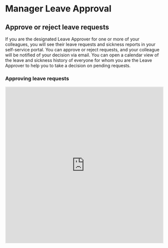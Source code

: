 Manager Leave Approval
==========

Approve or reject leave requests
------------------------

If you are the designated Leave Approver for one or more of your colleagues, you will see their leave requests and sickness reports in your self-service portal. You can approve or reject requests, and your colleague will be notified of your decision via email. You can open a calendar view of the leave and sickness history of everyone for whom you are the Leave Approver to help you to take a decision on pending requests.

### Approving leave requests

<p style="border: 2px solid #ebebeb; min-width: 100%; border-bottom: 0 none; height: 501px;"><iframe style="border: 0 none; min-width: 100%" src="https://www.iorad.com/player/73567/Approving-leave--Managers-?src=iframe" width="100%" height="500px" allowfullscreen="true"></iframe></p><p style="display: none;"><p style="display: none;">As a CiviHR manager, you will have access to the &lt;b&gt;&lt;i&gt;Manager Absence Approval&lt;/i&gt;&lt;/b&gt; screen.&amp;nbsp;&lt;br&gt;&lt;br&gt;Click&amp;nbsp;&lt;b&gt;&lt;i&gt;Manager Absence Approval &lt;/i&gt;&lt;/b&gt;in the top menu.&amp;nbsp;</p><p style="display: none;">Your screen is broken into two parts.&amp;nbsp;&lt;br&gt;&lt;br&gt;At the top is leave information shown in a tabular format.&amp;nbsp;</p><p style="display: none;">A calendar of employee leave is provided for you to visually check for clashes.&amp;nbsp;</p><p style="display: none;">Next to each leave request are three actions:&lt;br&gt;&lt;br&gt;- Approve all leave&lt;br&gt;- Deny all leave&lt;br&gt;- Selectively approve leave</p><p style="display: none;">&lt;span&gt;To approve all leave, click the &lt;b&gt;&lt;i&gt;green&lt;/i&gt;&lt;/b&gt; icon.&amp;nbsp;&lt;/span&gt;</p><p style="display: none;">When clicking on either the &lt;b&gt;Approve all leave&lt;/b&gt; or &lt;b&gt;Deny all leave icons&lt;/b&gt;, a&amp;nbsp;confirmation message pops up on the screen.&amp;nbsp;</p><p style="display: none;">We will go back and selectively approve some leave.&amp;nbsp;&lt;br&gt;&lt;br&gt;Please click &lt;span class=&quot;&quot;&gt;&lt;i&gt;&lt;b&gt;Cancel &lt;/b&gt;&lt;/i&gt;to return to the table.&lt;i&gt;&lt;b&gt;&amp;nbsp;&lt;/b&gt;&lt;/i&gt;&lt;/span&gt;</p><p style="display: none;">&lt;span&gt;Click on the &lt;b&gt;&lt;i&gt;calendar&lt;/i&gt;&lt;/b&gt; icon to selectively approve leave.&amp;nbsp;&lt;/span&gt;</p><p style="display: none;">We are going to choose the last two days. Please use the &lt;b&gt;&lt;i&gt;checkboxes&lt;/i&gt;&lt;/b&gt; to select these, starting with the second day of leave.&amp;nbsp;</p><p style="display: none;">Now use the &lt;b&gt;&lt;i&gt;checkbox&lt;/i&gt;&lt;/b&gt; to select the last day of leave.&amp;nbsp;</p><p style="display: none;">Once selected, click the&amp;nbsp;&lt;span class=&quot;&quot;&gt;&lt;i&gt;&lt;b&gt;Approve selected &lt;/b&gt;&lt;/i&gt;button.&amp;nbsp;&lt;/span&gt;</p><p style="display: none;">After approving or denying leave, a confirmation message appears at the top of the screen.&amp;nbsp;&lt;br&gt;&lt;br&gt;Your staff will receive an email notification to let them know.&amp;nbsp;</p></p>
